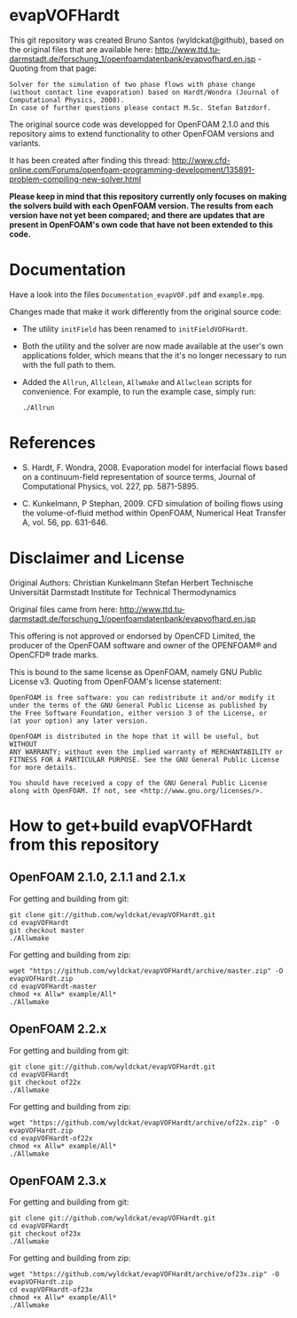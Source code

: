 evapVOFHardt
============

This git repository was created Bruno Santos (wyldckat@github), based on the original files that are available here: http://www.ttd.tu-darmstadt.de/forschung_1/openfoamdatenbank/evapvofhard.en.jsp - Quoting from that page:

    Solver for the simulation of two phase flows with phase change (without contact line evaporation) based on Hardt/Wondra (Journal of Computational Physics, 2008).
    In case of further questions please contact M.Sc. Stefan Batzdorf.
    
The original source code was developped for OpenFOAM 2.1.0 and this repository aims to extend functionality to other OpenFOAM versions and variants.

It has been created after finding this thread: http://www.cfd-online.com/Forums/openfoam-programming-development/135891-problem-compiling-new-solver.html

**Please keep in mind that this repository currently only focuses on making the solvers build with each OpenFOAM version. The results from each version have not yet been compared; and there are updates that are present in OpenFOAM's own code that have not been extended to this code.**


Documentation
=============

Have a look into the files `Documentation_evapVOF.pdf` and `example.mpg`.

Changes made that make it work differently from the original source code:

 * The utility `initField` has been renamed to `initFieldVOFHardt`.

 * Both the utility and the solver are now made available at the user's own applications folder, which means that the it's no longer necessary to run with the full path to them.

 * Added the `Allrun`, `Allclean`, `Allwmake` and `Allwclean` scripts for convenience. For example, to run the example case, simply run:
   ```
   ./Allrun
   ```


References
==========

 * S. Hardt, F. Wondra, 2008. Evaporation model for interfacial flows based on a continuum-field representation of source terms, Journal of Computational Physics, vol. 227, pp. 5871-5895.

 * C. Kunkelmann, P Stephan, 2009. CFD simulation of boiling flows using the volume-of-fluid method within OpenFOAM, Numerical Heat Transfer A, vol. 56, pp. 631-646.


Disclaimer and License
======================

Original Authors:
    Christian Kunkelmann
    Stefan Herbert
    Technische Universität Darmstadt
    Institute for Technical Thermodynamics

Original files came from here: http://www.ttd.tu-darmstadt.de/forschung_1/openfoamdatenbank/evapvofhard.en.jsp

This offering is not approved or endorsed by OpenCFD Limited, the producer of the OpenFOAM software and owner of the OPENFOAM® and OpenCFD® trade marks.

This is bound to the same license as OpenFOAM, namely GNU Public License v3. Quoting from OpenFOAM's license statement:

    OpenFOAM is free software: you can redistribute it and/or modify it
    under the terms of the GNU General Public License as published by
    the Free Software Foundation, either version 3 of the License, or
    (at your option) any later version.

    OpenFOAM is distributed in the hope that it will be useful, but WITHOUT
    ANY WARRANTY; without even the implied warranty of MERCHANTABILITY or
    FITNESS FOR A PARTICULAR PURPOSE. See the GNU General Public License
    for more details.

    You should have received a copy of the GNU General Public License
    along with OpenFOAM. If not, see <http://www.gnu.org/licenses/>.



How to get+build evapVOFHardt from this repository
==================================================

OpenFOAM 2.1.0, 2.1.1 and 2.1.x
-------------------------------

For getting and building from git:
```
git clone git://github.com/wyldckat/evapVOFHardt.git
cd evapVOFHardt
git checkout master
./Allwmake
```

For getting and building from zip:
```
wget "https://github.com/wyldckat/evapVOFHardt/archive/master.zip" -O evapVOFHardt.zip
cd evapVOFHardt-master
chmod +x Allw* example/All*
./Allwmake
```


OpenFOAM 2.2.x
-------------------------------

For getting and building from git:
```
git clone git://github.com/wyldckat/evapVOFHardt.git
cd evapVOFHardt
git checkout of22x
./Allwmake
```

For getting and building from zip:
```
wget "https://github.com/wyldckat/evapVOFHardt/archive/of22x.zip" -O evapVOFHardt.zip
cd evapVOFHardt-of22x
chmod +x Allw* example/All*
./Allwmake
```


OpenFOAM 2.3.x
-------------------------------

For getting and building from git:
```
git clone git://github.com/wyldckat/evapVOFHardt.git
cd evapVOFHardt
git checkout of23x
./Allwmake
```

For getting and building from zip:
```
wget "https://github.com/wyldckat/evapVOFHardt/archive/of23x.zip" -O evapVOFHardt.zip
cd evapVOFHardt-of23x
chmod +x Allw* example/All*
./Allwmake
```
